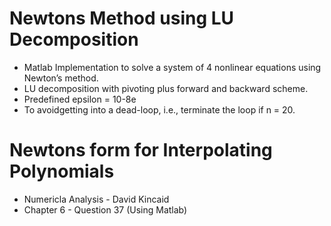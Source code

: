 # Newtons Method using LU Decomposition
* Matlab Implementation to solve a system of 4 nonlinear equations using Newton’s method.
* LU decomposition with pivoting plus forward and backward scheme. 
* Predefined epsilon = 10-8e
* To avoidgetting into a dead-loop, i.e., terminate the loop if n = 20. 

# Newtons form for Interpolating Polynomials
* Numericla Analysis - David Kincaid 
* Chapter 6 - Question 37 (Using Matlab)
